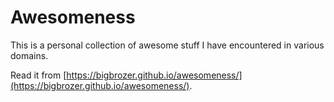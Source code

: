 # Awesomeness

This is a personal collection of awesome stuff I have encountered in various domains.

Read it from [https://bigbrozer.github.io/awesomeness/](https://bigbrozer.github.io/awesomeness/).
